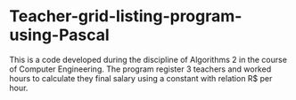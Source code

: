 # Teacher-grid-listing-program-using-Pascal
This is a code developed during the discipline of Algorithms 2 in the course of Computer Engineering.
The program register 3 teachers and worked hours to calculate they final salary using a constant with relation R$ per hour.
